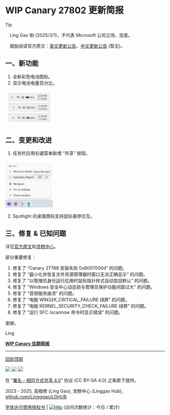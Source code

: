 <SPAN ID = 'HEAD'/>

# WIP Canary 27802 更新简报

> [!TIP]
>
> &emsp;Ling Gao 制 (2025/3/1)，不代表 Microsoft 公司立场、态度。
>
> &emsp;鼓励阅读官方原文：[英文更新公告](https://blogs.windows.com/windows-insider/2025/02/28/announcing-windows-11-insider-preview-build-27802-canary-channel)、[中文更新公告]() (暂无)。

## 一、新功能

1. 全新彩色电池图标。
2. 显示电池电量百分比。

<img src="Images/27802_1.png" width = "30%" />

## 二、变更和改进

1. 任务栏应用右键菜单新增 “共享” 按钮。

<img src="Images/27802_2.png" width = "30%" />

2. Spotlight 的桌面图标支持鼠标悬停交互。

## 三、修复 & 已知问题

详见[官方原文](https://blogs.windows.com/windows-insider/2025/02/28/announcing-windows-11-insider-preview-build-27802-canary-channel)和[灵糕中心](https://github.com/Lingggao/LGHUB)。

部分重要修复：

1. 修复了 “Canary 27788 安装失败 0x8007000d” 的问题。
2. 修复了 “最小化并恢复文件资源管理器时窗口无法正确显示” 的问题。
3. 修复了 “以管理员身份运行应用时鼠标指针样式自动变回默认” 的问题。
4. 修复了 “Windows 安全中心动态锁与管理员保护功能间距过大” 的问题。
5. 修复了 “音频服务崩溃” 的问题。
6. 修复了 “电脑 WIN32K_CRITICAL_FAILURE 绿屏” 的问题。
7. 修复了 “电脑 KERNEL_SECURITY_CHECK_FAILURE 绿屏” 的问题。
8. 修复了 “运行 SFC /scannow 命令时显示错误” 的问题。

谢谢，

Ling

[**WIP Canary 往期简报**](Documents/Canary_Previous)

---

[回到顶部](#HEAD)

<img src="https://mirrors.creativecommons.org/presskit/icons/cc.xlarge.png" width = "3%" /> <img src="https://mirrors.creativecommons.org/presskit/icons/by.xlarge.png" width = "3%" /> <img src="https://mirrors.creativecommons.org/presskit/icons/sa.xlarge.png" width = "3%" />

在 “[署名 - 相同方式共享 4.0](https://creativecommons.org/licenses/by-sa/4.0/legalcode.zh-Hans)” 协议 (CC BY-SA 4.0) 之条款下提供。

2023 - 2025, 高楷修 (Ling Gao), 灵糕中心 (Linggao Hub), [github.com/Lingggao/LGHUB](https://github.com/Lingggao/LGHUB)

[字体许可使用授权书](Images/字体许可使用授权书.png) | [![Hits](https://hits.seeyoufarm.com/api/count/incr/badge.svg?url=https%3A%2F%2Fgithub.com%2FLingggao%2FLGHUB&count_bg=%23737373&title_bg=%230078D7&icon=microsoft.svg&icon_color=%23FFFFFF&title=LGHUB&edge_flat=false)](https://hits.seeyoufarm.com) (访问次数统计：今日 / 累计)